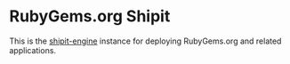 # RubyGems.org Shipit

This is the [shipit-engine](https://github.com/Shopify/shipit-engine) instance for deploying RubyGems.org and related applications.
